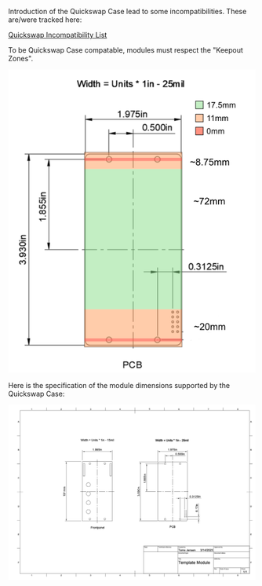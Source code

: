 Introduction of the Quickswap Case lead to some incompatibilities. These are/were tracked here:

[Quickswap Incompatibility List](https://docs.google.com/spreadsheets/d/1jSNrufBEWKZQI-RxFEHjsJ9Qpmhe9J_oeXGwnqDRdbQ/edit?pli=1&gid=0#gid=0)

To be Quickswap Case compatable, modules must respect the "Keepout Zones".

![Keepout Zones](KeepoutZones.png)

Here is the specification of the module dimensions supported by the Quickswap Case:

![Quickswap Case Module Dimensions](QuickswapCaseModuleDimensions.png)
